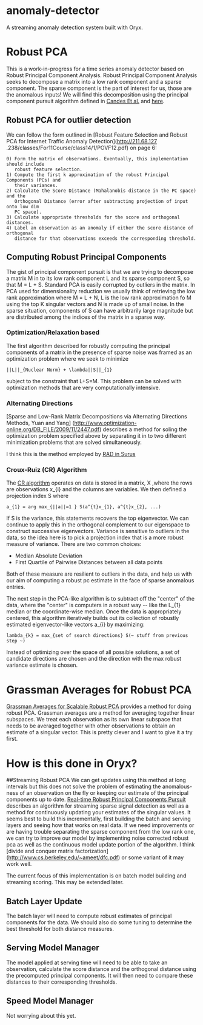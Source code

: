 # anomaly-detector
A streaming anomaly detection system built with Oryx.

# Robust PCA
This is a work-in-progress for a time series anomaly detector based
on Robust Principal Component Analysis. Robust Principal Component Analysis
seeks to decompose a matrix into a low rank component and a sparse component.
The sparse component is the part of interest for us, those are the anomalous
inputs! We will find this decomposition using the principal component pursuit
algorithm defined in [Candes Et al.](http://statweb.stanford.edu/~candes/papers/RobustPCA.pdf)
and [here](http://perception.csl.illinois.edu/matrix-rank/Files/RPCA_JACM.pdf).


## Robust PCA for outlier detection

We can follow the form outlined in [Robust Feature Selection and Robust PCA for Internet Traffic
Anomaly Detection](http://211.68.127
.238/classes/For11Course/class14/1/POVF12.pdf) on page 6:

    0) Form the matrix of observations. Eventually, this implementation should include
       robust feature selection.
    1) Compute the first k approximation of the robust Principal Components (PCs) and
       their variances.
    2) Calculate the Score Distance (Mahalanobis distance in the PC space) and the
       Orthogonal Distance (error after subtracting projection of input onto low dim
       PC space).
    3) Calculate appropriate thresholds for the score and orthogonal distances.
    4) Label an observation as an anomaly if either the score distance of orthogonal
       distance for that observations exceeds the corresponding threshold.


## Computing Robust Principal Components

The gist of principal component pursuit is that we are trying to decompose a matrix M in to its
low rank component L and its sparse component S, so that M = L + S. Standard PCA is easily
corrupted by outliers in the matrix. In PCA used for dimensionality reduction we usually think
of retrieving the low rank approximation where M = L + N, L is the low rank approximation fo M
using the top K singular vectors and N is made up of small noise. In the sparse situation,
components of S can have arbitrarily large magnitude but are distributed among the indices of the
matrix in a sparse way.

### Optimization/Relaxation based

The first algorithm described for robustly computing the principal components of a matrix in the
presence of sparse noise was framed as an optimization problem where we seek to minimize

    ||L||_{Nuclear Norm} + \lambda||S||_{1}

subject to the constraint that L+S=M. This problem can be solved with optimization methods that
are very computationally intensive.

### Alternating Directions

[Sparse and Low-Rank Matrix Decompositions via Alternating Directions Methods, Yuan and Yang]
(http://www.optimization-online.org/DB_FILE/2009/11/2447.pdf) describes a method for soling the
optimization problem specified above by separating it in to two different minimization problems that
are solved simultaneously.


I think this is the method employed by [RAD in Surus](https://github.com/Netflix/Surus/blob/master/src/main/java/org/surus/math/RPCA.java)

### Croux-Ruiz (CR) Algorithm

The [CR algorithm](http://feb.kuleuven.be/public/NDBAE06/PDF-FILES/pcaPP.pdf) operates on data is stored in a matrix, X ,where the rows are observations
x_{i}
and the columns are variables. We then defined a projection index S where

    a_{1} = arg max_{||a||=1 } S(a^{t}x_{1}, a^{t}x_{2}, ...)

If S is the variance, this statements recovers the top eigenvector. We can continue to apply this
in the orthogonal complement to our eigenspace to construct successive eigenvectors. Variance is
sensitive to outliers in the data, so the idea here is to pick a projection index that is a
more robust measure of variance. There are two common choices:

* Median Absolute Deviation
* First Quartile of Pairwise Distances between all data points

Both of these measure are resilient to outliers in the data, and help us with our aim of
computing a robust pc estimate in the face of sparse anomalous entries.

The next step in the PCA-like algorithm is to subtract off the "center" of the data, where the
"center" is computers in a robust way -- like the L_{1} median or the coordinate-wise median.
Once the data is appropriately centered, this algorithm iteratively builds out its collection of
robustly estimated eigenvector-like vectors a_{i} by maximizing:

    lambda_{k} = max_{set of search directions} S(~ stuff from previous step ~)

Instead of optimizing over the space of all possible solutions, a set of candidate directions are
chosen and the direction with the max robust variance estimate is chosen.

# Grassman Averages for Robust PCA
[Grassman Averages for Scalable Robust PCA](http://files.is.tue.mpg.de/black/papers/RGA2014.pdf)
provides a method for doing robust PCA. Grassman averages are a method for averaging together
linear subspaces. We treat each observation as its own linear subspace that needs to be averaged
together with other observations to obtain an estimate of a singular vector. This is pretty clever
and I want to give it a try first.

# How is this done in Oryx?

##Streaming Robust PCA
We can get updates using this method at long intervals
but this does not solve the problem of estimating the anomalous-ness of an observation on the fly
or keeping our estimate of the principal components up to date. [Real-time Robust Principal
Components Pursuit](http://arxiv.org/pdf/1010.0608v3.pdf)
describes an algorithm for streaming sparse signal detection as well as a method for
continuously updating your estimates of the singular values. It seems best to build this
incrementally, first building the batch and serving layers and seeing how that works on
real data.  If we need improvements or are having trouble separating the
sparse component from the low rank one, we can try to improve our model by implementing
noise corrected robust pca as well as the continuous model update portion of the algorithm. I think [divide and
conquer matrix factorization]
(http://www.cs.berkeley.edu/~ameet/dfc.pdf) or some variant
of it may work well.

The current focus of this implementation is on batch model building and streaming scoring. This
may be extended later.

## Batch Layer Update
The batch layer will need to compute robust estimates of principal components for the data. We
should also do some tuning to determine the best threshold for both distance measures.

## Serving Model Manager
The model applied at serving time will need to be able to take an observation, calculate the score
distance and the orthogonal distance using the precomputed principal components. It will then
need to compare these distances to their corresponding thresholds.

## Speed Model Manager
Not worrying about this yet.
